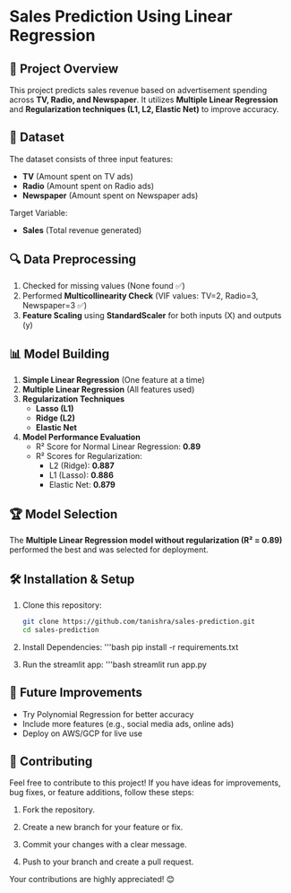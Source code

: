# Sales Prediction Using Linear Regression

## 📌 Project Overview
This project predicts sales revenue based on advertisement spending across **TV, Radio, and Newspaper**. It utilizes **Multiple Linear Regression** and **Regularization techniques (L1, L2, Elastic Net)** to improve accuracy.

## 📂 Dataset
The dataset consists of three input features:
- **TV** (Amount spent on TV ads)
- **Radio** (Amount spent on Radio ads)
- **Newspaper** (Amount spent on Newspaper ads)

Target Variable:
- **Sales** (Total revenue generated)

## 🔍 Data Preprocessing
1. Checked for missing values (None found ✅)
2. Performed **Multicollinearity Check** (VIF values: TV=2, Radio=3, Newspaper=3 ✅)
3. **Feature Scaling** using **StandardScaler** for both inputs (X) and outputs (y)

## 📊 Model Building
1. **Simple Linear Regression** (One feature at a time)
2. **Multiple Linear Regression** (All features used)
3. **Regularization Techniques**
   - **Lasso (L1)**
   - **Ridge (L2)**
   - **Elastic Net**
4. **Model Performance Evaluation**
   - R² Score for Normal Linear Regression: **0.89**
   - R² Scores for Regularization:
     - L2 (Ridge): **0.887**
     - L1 (Lasso): **0.886**
     - Elastic Net: **0.879**

## 🏆 Model Selection
The **Multiple Linear Regression model without regularization (R² = 0.89)** performed the best and was selected for deployment.

## 🛠️ Installation & Setup
1. Clone this repository:
   ```bash
   git clone https://github.com/tanishra/sales-prediction.git
   cd sales-prediction

2. Install Dependencies:
   '''bash
   pip install -r requirements.txt

3. Run the streamlit app:
    '''bash 
    streamlit run app.py

## 🔮 Future Improvements

- Try Polynomial Regression for better accuracy
- Include more features (e.g., social media ads, online ads)
- Deploy on AWS/GCP for live use

## 🤝 Contributing
Feel free to contribute to this project! If you have ideas for improvements, bug fixes, or feature additions, follow these steps:

1. Fork the repository.

2. Create a new branch for your feature or fix.

3. Commit your changes with a clear message.

4. Push to your branch and create a pull request.

Your contributions are highly appreciated! 😊

